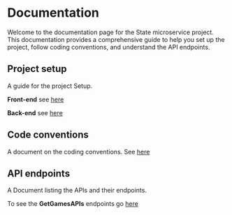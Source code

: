# Documentation

Welcome to the documentation page for the State microservice project. This documentation provides a comprehensive guide to help you set up the project, follow coding conventions, and understand the API endpoints.

## Project setup
A guide for the project Setup.

**Front-end** see [here](https://github.com/Phantom-works/Documentation/blob/main/Project%20Setup%20Front-end.md)

**Back-end** see [here](https://github.com/Phantom-works/Documentation/blob/main/Project%20Setup%20Back-end.md)

## Code conventions
A document on the coding conventions.
See [here](https://github.com/Phantom-works/Documentation/blob/main/Coding%20conventions.md)

## API endpoints
A Document listing the APIs and their endpoints.

To see the **GetGamesAPIs** endpoints go [here](https://github.com/Phantom-works/Documentation/blob/main/GetGamesEndpoint.md)
